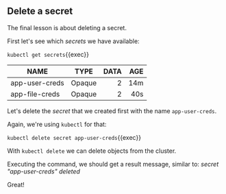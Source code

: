 
## Delete a secret

The final lesson is about deleting a secret. 

First let's see which *secrets* we have available:

`kubectl get secrets`{{exec}}

| NAME            |     TYPE    | DATA  |  AGE  | 
| --------------- |:-----------:| -----:| -----:|
| app-user-creds  |  Opaque     |  2    | 14m   |
| app-file-creds  |  Opaque     |  2    | 40s   |


Let's delete the *secret* that we created first with the name `app-user-creds`.

Again, we're using `kubectl` for that:

`kubectl delete secret app-user-creds`{{exec}}

With `kubectl delete` we can delete objects from the cluster. 

Executing the command, we should get a result message, similar to: *secret "app-user-creds" deleted*

Great!